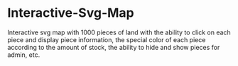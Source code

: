 # Interactive-Svg-Map
Interactive svg map with 1000 pieces of land with the ability to click on each piece and display piece information, the special color of each piece according to the amount of stock, the ability to hide and show pieces for admin, etc.
